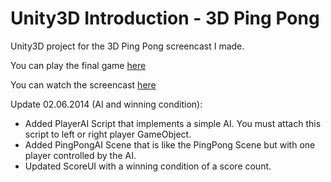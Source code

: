 Unity3D Introduction - 3D Ping Pong
===================================

Unity3D project for the 3D Ping Pong screencast I made.

You can play the final game [here](http://timmlotter.com/files/Unity3DIntroduction_3DPingPong/WebBuild.html)

You can watch the screencast [here](http://youtu.be/LWKJ-D4VlR8)


Update 02.06.2014 (AI and winning condition):
- Added PlayerAI Script that implements a simple AI. You must attach this script to left or right player GameObject.
- Added PingPongAI Scene that is like the PingPong Scene but with one player controlled by the AI.
- Updated ScoreUI with a winning condition of a score count.